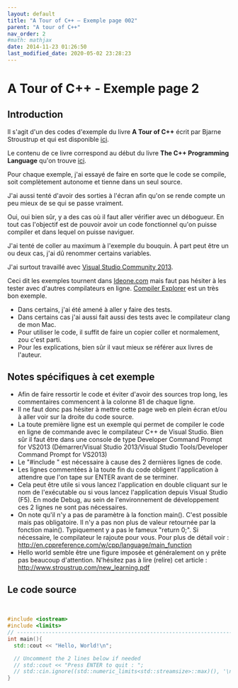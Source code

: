 ```yaml
---
layout: default
title: "A Tour of C++ – Exemple page 002"
parent: "A tour of C++"
nav_order: 2
#math: mathjax
date: 2014-11-23 01:26:50
last_modified_date: 2020-05-02 23:28:23
---
```


# A Tour of C++ - Exemple page 2

## Introduction
Il s'agit d'un des codes d'exemple du livre **A Tour of C++** écrit par Bjarne Stroustrup et qui est disponible [ici](http://www.amazon.fr/Tour-C-Bjarne-Stroustrup/dp/0321958314/ref%3Dsr_1_1?ie=UTF8&qid=1416699327&sr=8-1&keywords=a+tour+of+c%2B%2B). 

Le contenu de ce livre correspond au début du livre **The C++ Programming Language** qu'on trouve [ici](http://www.amazon.fr/The-Programming-Language-Bjarne-Stroustrup/dp/0321563840/ref%3Dpd_sim_eb_3?ie=UTF8&refRID=0CR047TTJV1HA6CVA9XA).

Pour chaque exemple, j'ai essayé de faire en sorte que le code se compile, soit complètement autonome et tienne dans un seul source.

J'ai aussi tenté d'avoir des sorties à l'écran afin qu'on se rende compte un peu mieux de se qui se passe vraiment.

Oui, oui bien sûr, y a des cas où il faut aller vérifier avec un débogueur.
En tout cas l'objectif est de pouvoir avoir un code fonctionnel qu'on puisse compiler et dans lequel on puisse naviguer.

J'ai tenté de coller au maximum à l'exemple du bouquin. À part peut être un ou deux cas, j'ai dû renommer certains variables.

J'ai surtout travaillé avec [Visual Studio Community 2013](http://www.visualstudio.com/products/visual-studio-community-vs).

Ceci dit les exemples tournent dans [Ideone.com](http://ideone.com/) mais faut pas hésiter à les tester avec d'autres compilateurs en ligne. [Compiler Explorer](https://godbolt.org/) est un très bon exemple.

* Dans certains, j'ai été amené à aller y faire des tests.  
* Dans certains cas j'ai aussi fait aussi des tests avec le compilateur clang de mon Mac.  
* Pour utiliser le code, il suffit de faire un copier coller et normalement, zou c'est parti.  
* Pour les explications, bien sûr il vaut mieux se référer aux livres de l'auteur.  


## Notes spécifiques à cet exemple

* Afin de faire ressortir le code et éviter d'avoir des sources trop long, les commentaires commencent à la colonne 81 de chaque ligne.  
* Il ne faut donc pas hésiter à mettre cette page web en plein écran et/ou à aller voir sur la droite du code source.  
* La toute première ligne est un exemple qui permet de compiler le code en ligne de commande avec le compilateur C++ de Visual Studio.  Bien sûr il faut être dans une console de type Developer Command Prompt for VS2013 (Démarrer/Visual Studio 2013/Visual Studio Tools/Developer Command Prompt for VS2013)
* Le "#include <limits>" est nécessaire à cause des 2 dernières lignes de code.
* Les lignes commentées à la toute fin du code obligent l'application à attendre que l'on tape sur ENTER avant de se terminer.
* Cela peut être utile si vous lancez l'application en double cliquant sur le nom de l'exécutable ou si vous lancez l'application depuis Visual Studio (F5). En mode Debug, au sein de l'environnement de développement ces 2 lignes ne sont pas nécessaires.
* On note qu'il n'y a pas de paramètre à la fonction main(). C'est possible mais pas obligatoire. Il n'y a pas non plus de valeur retournée par la fonction main(). Typiquement y a pas le fameux "return 0;". Si nécessaire, le compilateur le rajoute pour vous. Pour plus de détail voir : <http://en.cppreference.com/w/cpp/language/main_function>
* Hello world semble être une figure imposée et généralement on y prête pas beaucoup d'attention. N'hésitez pas à lire (relire) cet article : <http://www.stroustrup.com/new_learning.pdf>


## Le code source

```cpp
                                                                                // On Windows : cl /EHsc /nologo /W4 /MT /O2 /GL p002.cpp
                                                                                // On Mac     : clang++ -Wall -std=c++0x -stdlib=libc++ exemple149bis.cpp -o exemple149bis
#include <iostream>                                                             // includes ("import") the declarations for the I/O stream library
#include <limits>
// ----------------------------------------------------------------------------
int main(){
  std::cout << "Hello, World!\n";

  // Uncomment the 2 lines below if needed
  // std::cout << "Press ENTER to quit : ";
  // std::cin.ignore((std::numeric_limits<std::streamsize>::max)(), '\n');
}
```
